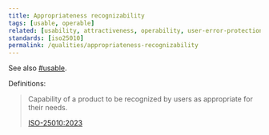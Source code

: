 ```yaml
---
title: Appropriateness recognizability
tags: [usable, operable]
related: [usability, attractiveness, operability, user-error-protection, user-engagement]
standards: [iso25010]
permalink: /qualities/appropriateness-recognizability
---
```



See also [#usable](/tag-usable).


Definitions:

>Capability of a product to be recognized by users as appropriate for their needs.
>
>[ISO-25010:2023](/references/#iso-25010-2023)


